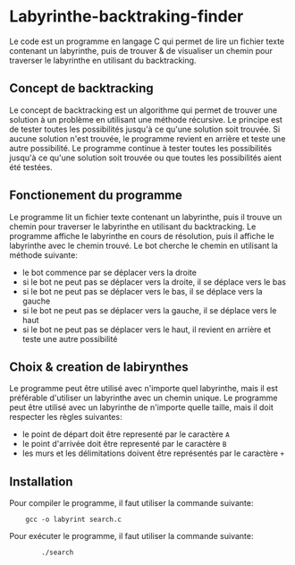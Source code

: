 ﻿# Labyrinthe-backtraking-finder

Le code est un programme en langage C qui permet de lire un fichier texte contenant un labyrinthe, puis de trouver & de visualiser un chemin pour traverser le labyrinthe en utilisant du backtracking.

## Concept de backtracking

Le concept de backtracking est un algorithme qui permet de trouver une solution à un problème en utilisant une méthode récursive. Le principe est de tester toutes les possibilités jusqu'à ce qu'une solution soit trouvée. Si aucune solution n'est trouvée, le programme revient en arrière et teste une autre possibilité. Le programme continue à tester toutes les possibilités jusqu'à ce qu'une solution soit trouvée ou que toutes les possibilités aient été testées.

## Fonctionement du programme

Le programme lit un fichier texte contenant un labyrinthe, puis il trouve un chemin pour traverser le labyrinthe en utilisant du backtracking. Le programme affiche le labyrinthe en cours de résolution, puis il affiche le labyrinthe avec le chemin trouvé.
Le bot cherche le chemin en utilisant la méthode suivante:
- le bot commence par se déplacer vers la droite
- si le bot ne peut pas se déplacer vers la droite, il se déplace vers le bas
- si le bot ne peut pas se déplacer vers le bas, il se déplace vers la gauche
- si le bot ne peut pas se déplacer vers la gauche, il se déplace vers le haut
- si le bot ne peut pas se déplacer vers le haut, il revient en arrière et teste une autre possibilité

## Choix & creation de labirynthes

Le programme peut être utilisé avec n'importe quel labyrinthe, mais il est préférable d'utiliser un labyrinthe avec un chemin unique. Le programme peut être utilisé avec un labyrinthe de n'importe quelle taille, mais il doit respecter les règles suivantes:
- le point de départ doit être representé par le caractère `A`
- le point d'arrivée doit être representé par le caractère `B`
- les murs et les délimitations doivent être représentés par le caractère `+`


## Installation

Pour compiler le programme, il faut utiliser la commande suivante:
    
        gcc -o labyrint search.c

Pour exécuter le programme, il faut utiliser la commande suivante:
        
            ./search
